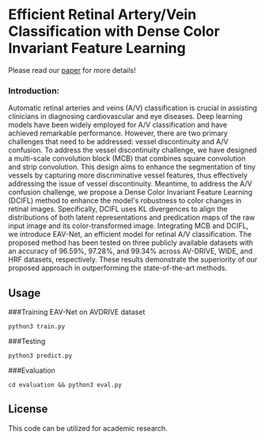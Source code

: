 # Efficient Retinal Artery/Vein Classification with Dense Color Invariant Feature Learning
Please read our [paper](https://doi.org/xxxx) for more details!

### Introduction:
Automatic retinal arteries and veins (A/V) classification is crucial in assisting clinicians in diagnosing cardiovascular and eye diseases. Deep learning models have been widely employed for A/V classification and have achieved remarkable performance. However, there are two primary challenges that need to be addressed: vessel discontinuity and A/V confusion.
To address the vessel discontinuity challenge, we have designed a multi-scale convolution block (MCB) that combines square convolution and strip convolution. This design aims to enhance the segmentation of tiny vessels by capturing more discriminative vessel features, thus effectively addressing the issue of vessel discontinuity.
Meantime, to address the A/V confusion challenge, we propose a Dense Color Invariant Feature Learning (DCIFL) method to enhance the model's robustness to color changes in retinal images.
Specifically, DCIFL uses KL divergences to align the distributions of both latent representations and predication maps of the raw input image and its color-transformed image.
Integrating MCB and DCIFL, we introduce EAV-Net, an efficient model for retinal A/V classification.
The proposed method has been tested on three publicly available datasets with an accuracy of 96.59\%, 97.28\%, and 99.34\% across AV-DRIVE, WIDE, and HRF datasets, respectively. These results demonstrate the superiority of our proposed approach in outperforming the state-of-the-art methods.

## Usage
###Training EAV-Net on AVDRIVE dataset
```
python3 train.py
```
###Testing
```
python3 predict.py
```

###Evaluation
```
cd evaluation && python3 eval.py
```

## License
This code can be utilized for academic research.
